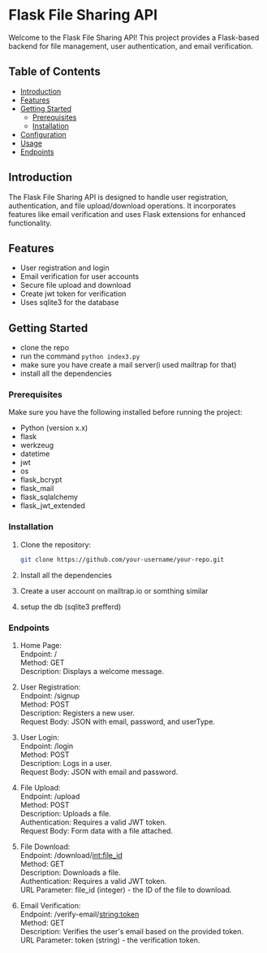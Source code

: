 # Flask File Sharing API

Welcome to the Flask File Sharing API! This project provides a Flask-based backend for file management, user authentication, and email verification.

## Table of Contents

- [Introduction](#introduction)
- [Features](#features)
- [Getting Started](#getting-started)
  - [Prerequisites](#prerequisites)
  - [Installation](#installation)
- [Configuration](#configuration)
- [Usage](#usage)
- [Endpoints](#endpoints)

## Introduction

The Flask File Sharing API is designed to handle user registration, authentication, and file upload/download operations. It incorporates features like email verification and uses Flask extensions for enhanced functionality.

## Features

- User registration and login
- Email verification for user accounts
- Secure file upload and download
- Create jwt token for verification
- Uses sqlite3 for the database

## Getting Started

- clone the repo
- run the command `python index3.py`
- make sure you have create a mail server(i used mailtrap for that)
- install all the dependencies

### Prerequisites

Make sure you have the following installed before running the project:

- Python (version x.x)
- flask
- werkzeug
- datetime
- jwt
- os
- flask_bcrypt
- flask_mail
- flask_sqlalchemy
- flask_jwt_extended

### Installation

1. Clone the repository:

   ```bash
   git clone https://github.com/your-username/your-repo.git
   ```

2. Install all the dependencies
3. Create a user account on mailtrap.io or somthing similar
4. setup the db (sqlite3 prefferd)

### Endpoints

1. Home Page:  
   Endpoint: /  
   Method: GET  
   Description: Displays a welcome message.

2. User Registration:  
   Endpoint: /signup  
   Method: POST  
   Description: Registers a new user.  
   Request Body: JSON with email, password, and userType.  

3. User Login:  
   Endpoint: /login  
   Method: POST  
   Description: Logs in a user.  
   Request Body: JSON with email and password.

4. File Upload:  
   Endpoint: /upload  
   Method: POST  
   Description: Uploads a file.  
   Authentication: Requires a valid JWT token.  
   Request Body: Form data with a file attached.

5. File Download:  
   Endpoint: /download/<int:file_id>  
   Method: GET  
   Description: Downloads a file.  
   Authentication: Requires a valid JWT token.  
   URL Parameter: file_id (integer) - the ID of the file to download.

6. Email Verification:  
   Endpoint: /verify-email/<string:token>  
   Method: GET  
   Description: Verifies the user's email based on the provided token.  
   URL Parameter: token (string) - the verification token.
